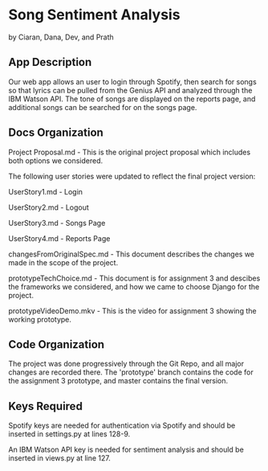 # Song Sentiment Analysis

by Ciaran, Dana, Dev, and Prath

## App Description

Our web app allows an user to login through Spotify, then search for songs so that lyrics can be pulled from the Genius API and analyzed through the IBM Watson API. The tone of songs are displayed on the reports page, and additional songs can be searched for on the songs page. 

## Docs Organization

Project Proposal.md - This is the original project proposal which includes both options we considered.

The following user stories were updated to reflect the final project version:

UserStory1.md - Login

UserStory2.md - Logout

UserStory3.md - Songs Page

UserStory4.md - Reports Page

changesFromOriginalSpec.md - This document describes the changes we made in the scope of the project.

prototypeTechChoice.md - This document is for assignment 3 and descibes the frameworks we considered, and how we came to choose Django for the project.

prototypeVideoDemo.mkv - This is the video for assignment 3 showing the working prototype.

## Code Organization

The project was done progressively through the Git Repo, and all major changes are recorded there. The 'prototype' branch contains the code for the assignment 3 prototype, and master contains the final version.

## Keys Required

Spotify keys are needed for authentication via Spotify and should be inserted in settings.py at lines 128-9.

An IBM Watson API key is needed for sentiment analysis and should be inserted in views.py at line 127.